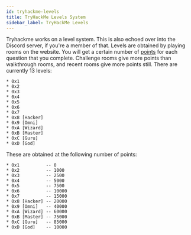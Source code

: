 ```yaml
---
id: tryhackme-levels
title: TryHackMe Levels System
sidebar_label: TryHackMe Levels
---
```

Tryhackme works on a level system. This is also echoed over into the Discord server, if you're a member of that.
Levels are obtained by playing rooms on the website. You will get a certain number of [points](https://docs.tryhackme.com/docs/rooms/how-points-work) for each question that you complete. Challenge rooms give more points than walkthrough rooms, and recent rooms give more points still.
There are currently 13 levels:
```
* 0x1
* 0x2
* 0x3
* 0x4
* 0x5
* 0x6
* 0x7
* 0x8 [Hacker]
* 0x9 [Omni]
* 0xA [Wizard]
* 0xB [Master]
* 0xC [Guru]
* 0xD [God]
```
These are obtained at the following number of points:
```
* 0x1          -- 0
* 0x2          -- 1000
* 0x3          -- 2500
* 0x4          -- 5000
* 0x5          -- 7500
* 0x6          -- 10000
* 0x7          -- 15000
* 0x8 [Hacker] -- 20000
* 0x9 [Omni]   -- 40000
* 0xA [Wizard] -- 60000
* 0xB [Master] -- 75000
* 0xC [Guru]   -- 85000
* 0xD [God]    -- 10000

```
